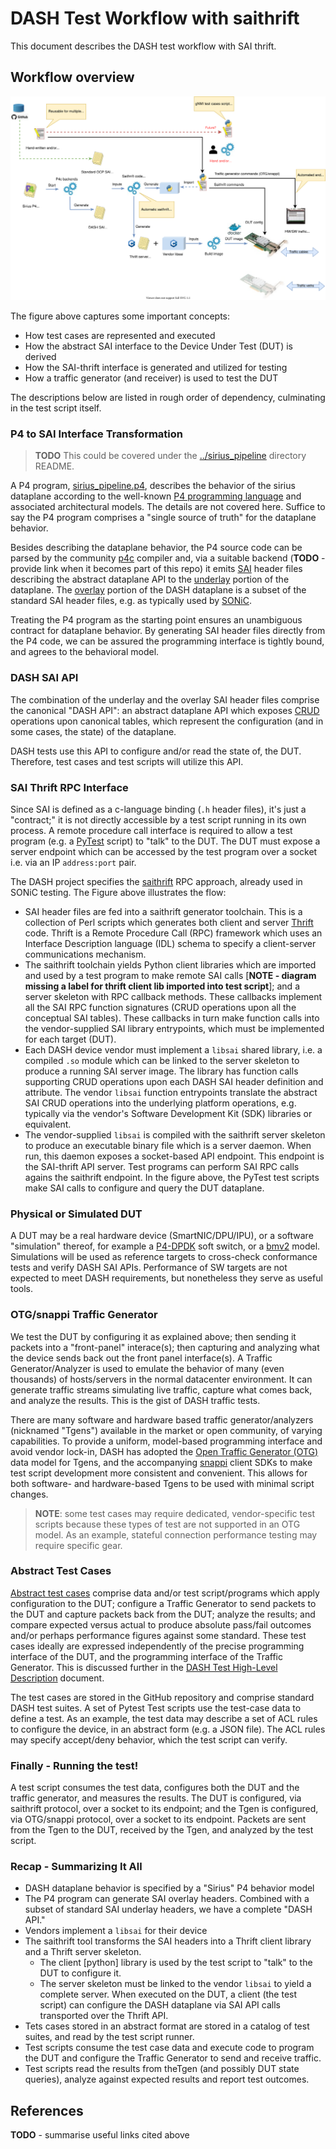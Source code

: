# DASH Test Workflow with saithrift

This document describes the DASH test workflow with SAI thrift. 

## Workflow overview 

![dash-test-wflow-saithrift](../images/dash-test-wflow-saithrift.svg)

The figure above captures some important concepts:
* How test cases are represented and executed
* How the abstract SAI interface to the Device Under Test (DUT) is derived
* How the SAI-thrift interface is generated and utilized for testing
* How a traffic generator (and receiver) is used to test the DUT

The descriptions below are listed in rough order of dependency, culminating in the test script itself.
### P4 to SAI Interface Transformation

> **TODO** This could be covered under the [../sirius_pipeline](../sirius_pipeline) directory README.

A P4 program, [sirius_pipeline.p4](../sirius_pipeline.p4), describes the behavior of the sirius dataplane according to the well-known [P4 programming language](https://github.com/p4lang/p4-spec) and associated architectural models. The details are not covered here. Suffice to say the P4 program comprises a "single source of truth" for the dataplane behavior.

Besides describing the dataplane behavior, the P4 source code can be parsed by the community [p4c](https://github.com/p4lang/p4c) compiler and, via a suitable backend (**TODO** - provide link when it becomes part of this repo) it emits [SAI](https://www.opencompute.org/projects/sai) header files describing the abstract dataplane API to the [underlay](../SAI/underlay) portion of the dataplane. The [overlay](../SAI/overlay) portion of the DASH dataplane is a subset of the standard SAI header files, e.g. as typically used by [SONiC](https://azure.github.io/SONiC/).

Treating the P4 program as the starting point ensures an unambiguous contract for dataplane behavior. By generating SAI header files directly from the P4 code, we can be assured the programming interface is tightly bound, and agrees to the behavioral model.

### DASH SAI API
The combination of the underlay and the overlay SAI header files comprise the canonical "DASH API": an abstract dataplane API which exposes [CRUD](https://en.wikipedia.org/wiki/Create,_read,_update_and_delete) operations upon canonical tables, which represent the configuration (and in some cases, the state) of the dataplane.

DASH tests use this API to configure and/or read the state of, the DUT. Therefore, test cases and test scripts will utilize this API.

### SAI Thrift RPC Interface
 Since SAI is defined as a c-language binding (`.h` header files), it's just a "contract;" it is not directly accessible by a test script running in its own process. A remote procedure call interface is required to allow a test program (e.g. a [PyTest](https://docs.pytest.org/en/6.2.x/) script) to "talk" to the DUT. The DUT must expose a server endpoint which can be accessed by the test program over a socket i.e. via an IP `address:port` pair.

 The DASH project specifies the [saithrift](https://github.com/opencomputeproject/SAI/tree/master/test/saithrift) RPC approach, already used in SONiC testing. The Figure above illustrates the flow:
 * SAI header files are fed into a saithrift generator toolchain. This is a collection of Perl scripts which generates both client and server [Thrift](https://thrift.apache.org/) code. Thrift is a Remote Procedure Call (RPC) framework which uses an Interface Description language (IDL) schema to specify a client-server communications mechanism.
* The saithrift toolchain yields Python client libraries which are imported and used by a test program to make remote SAI calls [**NOTE - diagram missing a label for thrift client lib imported into test script**]; and a server skeleton with RPC callback methods. These callbacks implement all the SAI RPC function signatures (CRUD operations upon all the conceptual SAI tables). These callbacks in turn make function calls into the vendor-supplied SAI library entrypoints, which must be implemented for each target (DUT).
* Each DASH device vendor must implement a `libsai` shared library, i.e. a compiled `.so` module which can be linked to the server skeleton to produce a running SAI server image. The library has function calls supporting CRUD operations upon each DASH SAI header definition and attribute. The vendor `libsai` function entrypoints translate the abstract SAI CRUD operations into the underlying platform operations, e.g. typically via the vendor's Software Development Kit (SDK) libraries or equivalent. 
* The vendor-supplied `libsai` is compiled with the saithrift server skeleton to produce an executable binary file which is a server daemon. When run, this daemon exposes a socket-based API endpoint. This endpoint is the SAI-thrift API server.
Test programs can perform SAI RPC calls agains the saithrift endpoint. In the figure above, the PyTest test scripts make SAI calls to configure and query the DUT dataplane.
### Physical or Simulated DUT
A DUT may be a real hardware device (SmartNIC/DPU/IPU), or a software "simulation" thereof, for example a [P4-DPDK](https://github.com/p4lang/p4-dpdk-target) soft switch, or a [bmv2](https://github.com/p4lang/behavioral-model) model. Simulations will be used as reference targets to cross-check conformance tests and verify DASH SAI APIs. Performance of SW targets are not expected to meet DASH requirements, but nonetheless they serve as useful tools.
### OTG/snappi Traffic Generator
We test the DUT by configuring it as explained above; then sending it packets into a "front-panel" interace(s); then capturing and analyzing what the device sends back out the front panel interface(s). A Traffic Generator/Analyzer is used to emulate the behavior of many (even thousands) of hosts/servers in the normal datacenter environment. It can generate traffic streams simulating live traffic, capture what comes back, and analyze the results. This is the gist of DASH traffic tests.

There are many software and hardware based traffic generator/analyzers (nicknamed "Tgens") available in the market or open community, of varying capabilities. To provide a uniform, model-based programming interface and avoid vendor lock-in, DASH has adopted the [Open Traffic Generator (OTG)](https://github.com/open-traffic-generator/models) data model for Tgens, and the accompanying [snappi](https://github.com/open-traffic-generator/snappi) client SDKs to make test script development more consistent and convenient. This allows for both software- and hardware-based Tgens to be used with minimal script changes.

> **NOTE**: some test cases may require dedicated, vendor-specific test scripts because these types of test are not supported in an OTG model. As an example, stateful connection performance testing may require specific gear.


### Abstract Test Cases
[Abstract test cases](./sonic-dash-test-HLD.md#data-driven-test-cases) comprise data and/or test script/programs which apply configuration to the DUT; configure a Traffic Generator to send packets to the DUT and capture packets back from the DUT; analyze the results; and compare expected versus actual to produce absolute pass/fail outcomes and/or perhaps performance figures against some standard. These test cases ideally are expressed independently of the precise programming interface of the DUT, and the programming interface of the Traffic Generator. This is discussed further in the [DASH Test High-Level Description](./sonic-dash-test-HLD.md#data-driven-test-cases) document.

The test cases are stored in the GitHub repository and comprise standard DASH test suites. A set of Pytest Test scripts use the test-case data to define a test. As an example, the test data may describe a set of ACL rules to configure the device, in an abstract form (e.g. a JSON file). The ACL rules may specify accept/deny behavior, which the test script can verify.

### Finally - Running the test!
A test script consumes the test data, configures both the DUT and the traffic generator, and measures the results. The DUT is configured, via saithrift protocol, over a socket to its endpoint; and the Tgen is configured, via OTG/snappi protocol, over a socket to its endpoint. Packets are sent from the Tgen to the DUT, received by the Tgen, and analyzed by the test script.
### Recap - Summarizing It All
* DASH dataplane behavior is specified by a "Sirius" P4 behavior model
* The P4 program can generate SAI overlay headers. Combined with a subset of standard SAI underlay headers, we have a complete "DASH API."
* Vendors implement a `libsai` for their device
* The saithrift tool transforms the  SAI headers into a Thrift client library and a Thrift server skeleton.
  * The client [python] library is used by the test script to "talk" to the DUT to configure it.
  * The server skeleton must be linked to the vendor `libsai` to yield a complete server. When executed on the DUT, a client (the test script) can configure the DASH dataplane via SAI API calls transported over the Thrift API.
* Tets cases stored in an abstract format are stored in a catalog of test suites, and read by the test script runner.
* Test scripts consume the test case data and execute code to program the DUT and configure the Traffic Generator to send and receive traffic.
* Test scripts read the results from theTgen (and possibly DUT state queries), analyze against expected results and report test outcomes.

## References
**TODO** - summarise useful links cited above